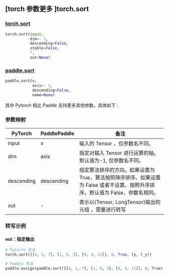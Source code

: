 ## [torch 参数更多 ]torch.sort

### [torch.sort](https://pytorch.org/docs/stable/generated/torch.sort.html?highlight=sort#torch.sort)

```python
torch.sort(input,
           dim=- 1,
           descending=False,
           stable=False,
           *,
           out=None)
```

### [paddle.sort](https://www.paddlepaddle.org.cn/documentation/docs/zh/api/paddle/sort_cn.html#paddle.sort)

```python
paddle.sort(x,
            axis=- 1,
            descending=False,
            name=None)
```

其中 Pytorch 相比 Paddle 支持更多其他参数，具体如下：

### 参数映射
| PyTorch       | PaddlePaddle | 备注                                                   |
| ------------- | ------------ | ------------------------------------------------------ |
| input         | x            | 输入的 Tensor ，仅参数名不同。                          |
| dim           | axis         | 指定对输入 Tensor 进行运算的轴。默认值为-1, 仅参数名不同。|
| descending    |descending    | 指定算法排序的方向。如果设置为 True，算法按照降序排序。如果设置为 False 或者不设置，按照升序排序。默认值为 False，参数名相同。     |
| out           | -            | 表示以(Tensor, LongTensor)输出的元组 ，需要进行转写      |


### 转写示例
#### out：指定输出
```python
# Pytorch 写法
torch.sort([[4, 1, 7], [1, 6, 3], [9, 4, 11]], 0, True, (y, l_y))

# Paddle 写法
paddle.assign(paddle.sort([[4, 1, 7], [1, 6, 3], [9, 4, 11]], 0, True), y)
```
